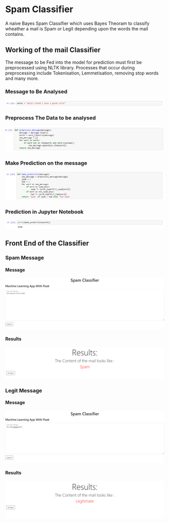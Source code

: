# Spam Classifier
A naive Bayes Spam Classifier which uses Bayes Theoram to classify wheather a mail is Spam or Legit depending upon the words the mail contains.

## Working of the mail Classifier

The message to be Fed into the model for prediction must first be preprocessed using NLTK library. Processes that occur during preprocessing include Tokenisation, Lemmetisation, removing stop words and many more.

### Message to Be Analysed

![alt text](https://github.com/piyushjasaiwal/Spam-Mail-CLassifier-With-User-Interface/blob/master/images/message.PNG?raw=true)

### Preprocess The Data to be analysed

![alt text](https://github.com/piyushjasaiwal/Spam-Mail-CLassifier-With-User-Interface/blob/master/images/preprocess.PNG?raw=true)

### Make Prediction on the message
![alt text](https://github.com/piyushjasaiwal/Spam-Mail-CLassifier-With-User-Interface/blob/master/images/make_prediction.PNG?raw=true)

### Prediction in Jupyter Notebook
![alt text](https://github.com/piyushjasaiwal/Spam-Mail-CLassifier-With-User-Interface/blob/master/images/prediction.PNG?raw=true)

## Front End of the Classifier

### Spam Message

#### Message

![alt text](https://github.com/piyushjasaiwal/Spam-Mail-CLassifier-With-User-Interface/blob/master/images/spamFrontEnd.PNG?raw=true)

#### Results

![alt text](https://github.com/piyushjasaiwal/Spam-Mail-CLassifier-With-User-Interface/blob/master/images/spamResults.PNG?raw=true)

### Legit Message

#### Message

![alt text](https://github.com/piyushjasaiwal/Spam-Mail-CLassifier-With-User-Interface/blob/master/images/frontEnd.PNG?raw=true)

#### Results

![alt text](https://github.com/piyushjasaiwal/Spam-Mail-CLassifier-With-User-Interface/blob/master/images/hamResults.PNG?raw=true)